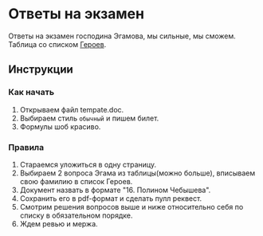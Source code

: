 # Ответы на экзамен
Ответы на экзамен господина Эгамова, мы сильные, мы сможем. <br>
Таблица со списком [Героев].

## Инструкции

### Как начать
1. Открываем файл tempate.doc.<br>
2. Выбираем стиль `обычный` и пишем билет.<br>
3. Формулы шоб красиво.<br>

### Правила
1. Стараемся уложиться в одну страницу.<br>
2. Выбираем 2 вопроса Эгама из таблицы(можно больше), вписываем свою фамилию в список Героев. <br>
3. Документ назвать в формате "16. Полином Чебышева".<br>
4. Сохранить его в pdf-формат и сделать пулл реквест.<br>
5. Смотрим решения вопросов выше и ниже относительно себя по списку в обязательном порядке.<br>
6. Ждем ревью и мержа.<br>

<!-- LINKS -->
[Героев]: https://docs.google.com/spreadsheets/d/1njUITFYbpNZC9YprjCelOm1pyQAFbN_Y8ts_kLhrhug/edit#gid=0
